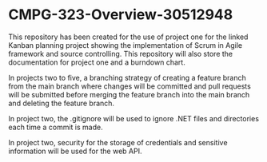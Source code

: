 # CMPG-323-Overview-30512948

This repository has been created for the use of project one for the linked Kanban planning project showing the implementation of Scrum in Agile framework and source controlling. This repository will also store the documentation for project one and a burndown chart.

In projects two to five, a branching strategy of creating a feature branch from the main branch where changes will be committed and pull requests will be submitted before merging the feature branch into the main branch and deleting the feature branch.

In project two, the .gitignore will be used to ignore .NET files and directories each time a commit is made.

In project two, security for the storage of credentials and sensitive information will be used for the web API.
